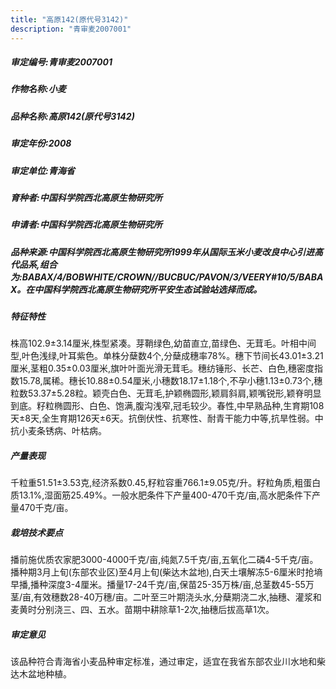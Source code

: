 ```yaml
---
title: "高原142(原代号3142)"
description: "青审麦2007001"
---
```

##### 审定编号:青审麦2007001

##### 作物名称:小麦

##### 品种名称:高原142(原代号3142)

##### 审定年份:2008

##### 审定单位:青海省

##### 育种者:中国科学院西北高原生物研究所

##### 申请者:中国科学院西北高原生物研究所

##### 品种来源:中国科学院西北高原生物研究所1999年从国际玉米小麦改良中心引进高代品系,组合为:BABAX/4/BOBWHITE/CROWN//BUCBUC/PAVON/3/VEERY#10/5/BABAX。在中国科学院西北高原生物研究所平安生态试验站选择而成。

##### 特征特性
株高102.9±3.14厘米,株型紧凑。芽鞘绿色,幼苗直立,苗绿色、无茸毛。叶相中间型,叶色浅绿,叶耳紫色。单株分蘖数4个,分蘖成穗率78%。穗下节间长43.01±3.21厘米,茎粗0.35±0.03厘米,旗叶叶面光滑无茸毛。穗纺锤形、长芒、白色,穗密度指数15.78,属稀。穗长10.88±0.54厘米,小穗数18.17±1.18个,不孕小穗1.13±0.73个,穗粒数53.37±5.28粒。颖壳白色、无茸毛,护颖椭圆形,颖肩斜肩,颖嘴锐形,颖脊明显到底。籽粒椭圆形、白色、饱满,腹沟浅窄,冠毛较少。春性,中早熟品种,生育期108天±8天,全生育期126天±6天。抗倒伏性、抗寒性、耐青干能力中等,抗旱性弱。中抗小麦条锈病、叶枯病。

##### 产量表现
千粒重51.51±3.53克,经济系数0.45,籽粒容重766.1±9.05克/升。籽粒角质,粗蛋白质13.1%,湿面筋25.49%。一般水肥条件下产量400-470千克/亩,高水肥条件下产量470千克/亩。

##### 栽培技术要点
播前施优质农家肥3000-4000千克/亩,纯氮7.5千克/亩,五氧化二磷4-5千克/亩。播种期3月上旬(东部农业区)至4月上旬(柴达木盆地),白天土壤解冻5-6厘米时抢墒早播,播种深度3-4厘米。播量17-24千克/亩,保苗25-35万株/亩,总茎数45-55万茎/亩,有效穗数28-40万穗/亩。二叶至三叶期浇头水,分蘖期浇二水,抽穗、灌浆和麦黄时分别浇三、四、五水。苗期中耕除草1-2次,抽穗后拔高草1次。

##### 审定意见
该品种符合青海省小麦品种审定标准，通过审定，适宜在我省东部农业川水地和柴达木盆地种植。
